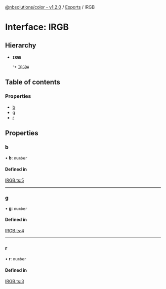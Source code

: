 [@nbsolutions/color - v1.2.0](../README.md) / [Exports](../modules.md) / IRGB

# Interface: IRGB

## Hierarchy

- **`IRGB`**

  ↳ [`IRGBA`](IRGBA.md)

## Table of contents

### Properties

- [b](IRGB.md#b)
- [g](IRGB.md#g)
- [r](IRGB.md#r)

## Properties

### b

• **b**: `number`

#### Defined in

[IRGB.ts:5](https://github.com/nbsolutions-ca/color-js/blob/c26bf77/src/IRGB.ts#L5)

___

### g

• **g**: `number`

#### Defined in

[IRGB.ts:4](https://github.com/nbsolutions-ca/color-js/blob/c26bf77/src/IRGB.ts#L4)

___

### r

• **r**: `number`

#### Defined in

[IRGB.ts:3](https://github.com/nbsolutions-ca/color-js/blob/c26bf77/src/IRGB.ts#L3)
